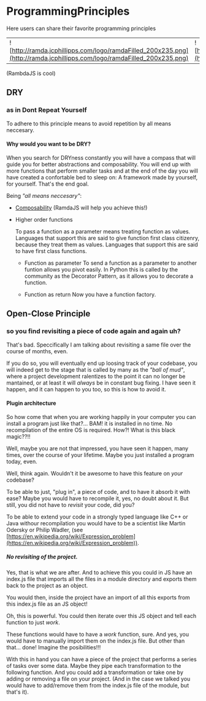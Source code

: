 # ProgrammingPrinciples
Here users can share their favorite programming principles


|||
|---|---|
|![http://ramda.jcphillipps.com/logo/ramdaFilled_200x235.png](http://ramda.jcphillipps.com/logo/ramdaFilled_200x235.png)|![https://miro.medium.com/max/640/1*PFDFHEJZiETncPczyBVJOQ.jpeg](https://miro.medium.com/max/640/1*PFDFHEJZiETncPczyBVJOQ.jpeg)|
(RambdaJS is cool)

 DRY
--------
### as in Dont Repeat Yourself
To adhere to this principle means to avoid repetition by all means neccesary.

#### Why would you want to be DRY?
When you search for DRYness constantly you will have a compass that will guide you for better abstractions and composability.
You will end up with more functions that perform smaller tasks and at the end of the day you will have created a confortable bed to sleep on: A framework made by yourself, for yourself. That's the end goal.

Being _"all means neccesary"_:
- [Composability](https://fr.umio.us/the-philosophy-of-ramda/#composability)  (RamdaJS will help you achieve this!)
- Higher order functions

    To pass a function as a parameter means treating function as values. 
    Languages that support this are said to give function first class citizenry, because they treat them as values.
    Languages that support this are said to have first class functions.
  - Function as parameter
    To send a function as a parameter to another funtion allows you pivot easily.
    In Python this is called by the community as the Decorator Pattern, as it allows you to decorate a function. 

  - Function as return
    Now you have a function factory. 



Open-Close Principle
-----
### so you find revisiting a piece of code again and again uh?
That's bad.
Speccifically I am talking about revisiting a same file over the course of months, even.

If you do so, you will eventually end up loosing track of your codebase, you will indeed get to the stage that is called by many as the _"ball of mud"_, where a project development ralentizes to the point it can no longer be mantained, or at least it will _always_ be in constant bug fixing. I have seen it happen, and it can happen to you too, so this is how to avoid it.

#### Plugin architecture
So how come that when you are working happily in your computer you can install a program just like that?... BAM! it is installed in no time. No recompilation of the entire OS is required. How?! What is this black magic??!!

Well, maybe you are not that impressed, you have seen it happen, many times, over the course of your lifetime. Maybe you just installed a program today, even.

Well, think again. Wouldn't it be awesome to have this feature on _your_ codebase?

To be able to just, "plug in", a piece of code, and to have it absorb it with ease? 
Maybe you would have to recompile it, yes, no doubt about it. But still, you did not have to _revisit_ your code, did you?

To be able to extend your code in a strongly typed language like C++ or Java withour recompilation you would have to be a scientist like Martin Odersky or Philip Wadler, (see [https://en.wikipedia.org/wiki/Expression_problem](https://en.wikipedia.org/wiki/Expression_problem)). 

##### No revisiting of the project.
Yes, that is what we are after.
And to achieve this you could in JS have an index.js file that imports all the files in a module directory and exports them back to the project as an object.

You would then, inside the project have an import of all this exports from this index.js file as an JS object!

Oh, this is powerful. You could then iterate over this JS object and tell each function to just _work_.

These functions would have to have a _work_ function, sure. And yes, you would have to manually import them on the index.js file.
But other than that... done! Imagine the posibilities!!!

With this in hand you can have a piece of the project that performs a series of tasks over some data. Maybe they pipe each transformation to the following function. And you could add a transformation or take one by adding or removing a file on your project.
(And in the case we talked you would have to add/remove them from the index.js file of the module, but that's it).


